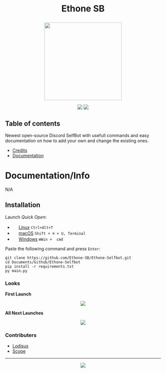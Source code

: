 # **<p align="center">Ethone SB</p>**
<p align="center"><img src="https://media.discordapp.net/attachments/926206753203429468/926957919877079100/eth.png" height=250 width=250/></p>
<p align="center">
<a><img src="https://img.shields.io/badge/Current%20Stars-2-important?style=for-the-badge"/></a> <img src="https://img.shields.io/badge/Made%20Using-Python%20%26%20Skills-green?style=for-the-badge"/></a>
</p>


## Table of contents
Newest open-source Discord SelfBot with usefull commands and easy documentation on how to add your own and change the existing ones.

- [Credits]()
- [Documentation]() 

# Documentation/Info

N/A

## Installation

Launch *Quick Open*:
  - <img src="https://www.kernel.org/theme/images/logos/favicon.png" width=16 height=16/> <a href="https://linuxhint.com/100_keyboard_shortcuts_linux/">Linux</a> `Ctrl+Alt+T`
  - <img src="https://developer.apple.com/favicon.ico" width=16 height=16/> <a href="https://technastic.com/mac-keyboard-shortcuts-symbols-pdf/">macOS</a> `Shift + ⌘ + U, Terminal`
  - <img src="https://www.microsoft.com/favicon.ico" width=16 height=16/> <a href="https://technastic.com/windows-10-keyboard-shortcuts/">Windows</a> `⊞Win +  cmd`

Paste the following command and press `Enter`:

```shell
git clone https://github.com/Ethone-SB/Ethone-Selfbot.git
cd Documents/Github/Ethone-Selfbot
pip install -r requirements.txt
py main.py
```




### Looks
**__First Launch__**
<p align="center"><img src="https://cdn.discordapp.com/attachments/923726769679388722/925727068958883920/oS83IorM.png"/>
  
**__All Next Launches__**
<p align="center"><img src="https://cdn.discordapp.com/attachments/923726769679388722/925727838814998568/lO495Drp.png"/>

### Contributers

- [Lodisus](https://github.com/Lodisus)
- [Scope](https://github.com/ScopeOpen)
---

<p align="center"><a href="http://www.apache.org/licenses/LICENSE-2.0"><img src="https://img.shields.io/badge/License-Apache_2.0-5E81AC.svg?style=flat-square"/></a></p>
